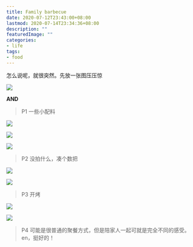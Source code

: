 ```yaml
---
title: Family barbecue
date: 2020-07-12T23:43:00+08:00
lastmod: 2020-07-14T23:34:36+08:00
description: ""
featuredImage: ""
categories:
- life
tags:
- food
---
```


怎么说呢，就很突然。先放一张图压压惊

![](https://cdn.zggsong.cn/2020/07/12/2e23f8d788631.jpg)

**AND**

> P1 一些小配料

![](https://cdn.zggsong.cn/2020/07/12/908de8dfda8cd.jpg)

![](https://cdn.zggsong.cn/2020/07/12/688336cf2f031.jpg)

![](https://cdn.zggsong.cn/2020/07/12/18933fcd61ff0.jpg)

> P2 没拍什么，凑个数把

![](https://cdn.zggsong.cn/2020/07/12/9e8c987c711e9.jpg)

![](https://cdn.zggsong.cn/2020/07/12/c1de3417cefc3.jpg)

> P3 开烤

![](https://cdn.zggsong.cn/2020/07/12/942c85e0ef0b9.jpg)

![](https://cdn.zggsong.cn/2020/07/12/8ada27e505ed2.jpg)

> P4 可能是很普通的聚餐方式，但是陪家人一起可就是完全不同的感受。en，挺好的！
